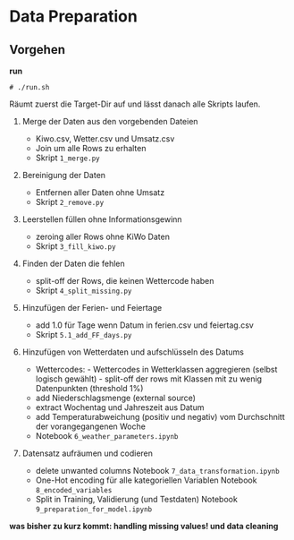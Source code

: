 # Data Preparation

## Vorgehen
**run**  
``` 
# ./run.sh
```
Räumt zuerst die Target-Dir auf und lässt danach alle Skripts laufen.

1.  Merge der Daten aus den vorgebenden Dateien
	- Kiwo.csv, Wetter.csv und Umsatz.csv
	- Join um alle Rows zu erhalten
	- Skript `1_merge.py`
2. Bereinigung der Daten
	- Entfernen aller Daten ohne Umsatz
	- Skript `2_remove.py`
3. Leerstellen füllen ohne Informationsgewinn
	- zeroing aller Rows ohne KiWo Daten
	- Skript `3_fill_kiwo.py`
4. Finden der Daten die fehlen
	- split-off der Rows, die keinen Wettercode haben
	- Skript `4_split_missing.py`
5. Hinzufügen der Ferien- und Feiertage
	- add 1.0 für Tage wenn Datum in ferien.csv und feiertag.csv
	- Skript `5.1_add_FF_days.py`
6. Hinzufügen von Wetterdaten und aufschlüsseln des Datums
	- Wettercodes: 	- Wettercodes in Wetterklassen aggregieren (selbst logisch gewählt)
					- split-off der rows mit Klassen mit zu wenig Datenpunkten (threshold 1%)
	- add Niederschlagsmenge (external source)
	- extract Wochentag und Jahreszeit aus Datum
	- add Temperaturabweichung (positiv und negativ) vom Durchschnitt der vorangegangenen Woche
	- Notebook  `6_weather_parameters.ipynb `

7. Datensatz aufräumen und codieren
	- delete unwanted columns
	  Notebook  `7_data_transformation.ipynb `
	- One-Hot encoding für alle kategoriellen Variablen
	  Notebook  `8_encoded_variables `
	- Split in Training, Validierung (und Testdaten)
	  Notebook  `9_preparation_for_model.ipynb `



**was bisher zu kurz kommt: handling missing values! und data cleaning**